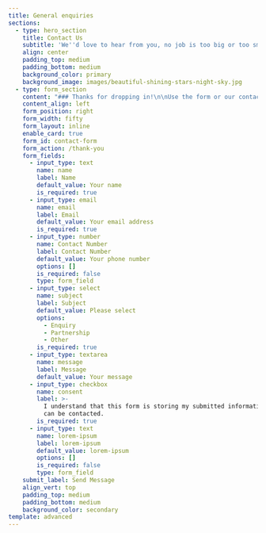 ```yaml
---
title: General enquiries
sections:
  - type: hero_section
    title: Contact Us
    subtitle: 'We''d love to hear from you, no job is too big or too small'
    align: center
    padding_top: medium
    padding_bottom: medium
    background_color: primary
    background_image: images/beautiful-shining-stars-night-sky.jpg
  - type: form_section
    content: "### Thanks for dropping in!\n\nUse the form or our contact details below and we'll come back with answers to any of your questions.\_\n\n​Email -\_<hello@glowletter.co>\n\nPhone -\_[02 8073 8373](tel:6180738373)\n\n### Want first dibs?\n\nIf you would like to ensure the availability\_of your letters please use our [booking form](https://www.glowletter.co/book.html) and we will reserve them for you\n\n\n\n### General Enquiry\n\nHead on over to our [FAQ](https://www.glowletter.co/faq) to see if we've got any of your questions already answered - or just give us a message in the form.\n\n\n\n### Want to know more...\n\nLooking to franchise? Want to join the team? Curious about our product? Just want to say hi? Send through a message and we'll get back to you ASAP\n\n\n\n\n\n\n"
    content_align: left
    form_position: right
    form_width: fifty
    form_layout: inline
    enable_card: true
    form_id: contact-form
    form_action: /thank-you
    form_fields:
      - input_type: text
        name: name
        label: Name
        default_value: Your name
        is_required: true
      - input_type: email
        name: email
        label: Email
        default_value: Your email address
        is_required: true
      - input_type: number
        name: Contact Number
        label: Contact Number
        default_value: Your phone number
        options: []
        is_required: false
        type: form_field
      - input_type: select
        name: subject
        label: Subject
        default_value: Please select
        options:
          - Enquiry
          - Partnership
          - Other
        is_required: true
      - input_type: textarea
        name: message
        label: Message
        default_value: Your message
      - input_type: checkbox
        name: consent
        label: >-
          I understand that this form is storing my submitted information so I
          can be contacted.
        is_required: true
      - input_type: text
        name: lorem-ipsum
        label: lorem-ipsum
        default_value: lorem-ipsum
        options: []
        is_required: false
        type: form_field
    submit_label: Send Message
    align_vert: top
    padding_top: medium
    padding_bottom: medium
    background_color: secondary
template: advanced
---
```

